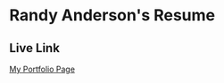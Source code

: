 # Randy Anderson's Resume


## Live Link
[My Portfolio Page](https://randyaajr.github.io/portfolio-randy/)